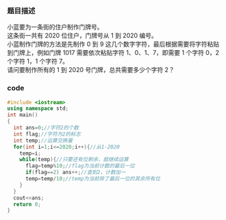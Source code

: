 ### 题目描述

小蓝要为一条街的住户制作门牌号。<br>这条街一共有 2020 位住户，门牌号从 1 到 2020 编号。<br>小蓝制作门牌的方法是先制作 0 到 9 这几个数字字符，最后根据需要将字符粘贴到门牌上，例如门牌 1017 需要依次粘贴字符 1、0、1、7，即需要 1 个字符 0，2 个字符 1，1 个字符 7。<br>请问要制作所有的 1 到 2020 号门牌，总共需要多少个字符 2？

### code
```c++
#include <iostream>
using namespace std;
int main()
{
  int ans=0;//字符2的个数
  int flag;//字符为2的标志
  int temp;//运算交换量
  for(int i=1;i<=2020;i++){//从1-2020
    temp=i;
    while(temp){//只要还有位剩余，就继续运算
      flag=temp%10;//flag为当前计数的最后一位
      if(flag==2) ans++;//查到2，计数加一
      temp=temp/10;//temp为当前除了最后一位的其余所有位
    }
  }
  cout<<ans;
  return 0;
}
```



